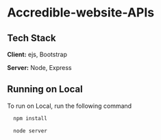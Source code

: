 
# Accredible-website-APIs



## Tech Stack

**Client:** ejs, Bootstrap

**Server:** Node, Express

  
## Running on Local

To run on Local, run the following command

```bash
  npm install
```
```bash
  node server
```

  
